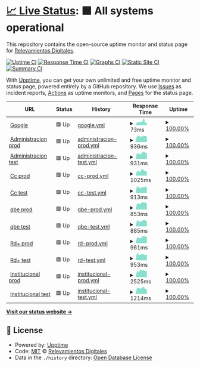 # [📈 Live Status](https://rdigitales.github.io/VerificationStatusPages): <!--live status--> **🟩 All systems operational**

This repository contains the open-source uptime monitor and status page for [Relevamientos Digitales](https://rdigitales.github.io/VerificationStatusPages).

[![Uptime CI](https://github.com/rdigitales/VerificationStatusPages/workflows/Uptime%20CI/badge.svg)](https://github.com/rdigitales/VerificationStatusPages/actions?query=workflow%3A%22Uptime+CI%22)
[![Response Time CI](https://github.com/rdigitales/VerificationStatusPages/workflows/Response%20Time%20CI/badge.svg)](https://github.com/rdigitales/VerificationStatusPages/actions?query=workflow%3A%22Response+Time+CI%22)
[![Graphs CI](https://github.com/rdigitales/VerificationStatusPages/workflows/Graphs%20CI/badge.svg)](https://github.com/rdigitales/VerificationStatusPages/actions?query=workflow%3A%22Graphs+CI%22)
[![Static Site CI](https://github.com/rdigitales/VerificationStatusPages/workflows/Static%20Site%20CI/badge.svg)](https://github.com/rdigitales/VerificationStatusPages/actions?query=workflow%3A%22Static+Site+CI%22)
[![Summary CI](https://github.com/rdigitales/VerificationStatusPages/workflows/Summary%20CI/badge.svg)](https://github.com/rdigitales/VerificationStatusPages/actions?query=workflow%3A%22Summary+CI%22)

With [Upptime](https://upptime.js.org), you can get your own unlimited and free uptime monitor and status page, powered entirely by a GitHub repository. We use [Issues](https://github.com/rdigitales/VerificationStatusPages/issues) as incident reports, [Actions](https://github.com/rdigitales/VerificationStatusPages/actions) as uptime monitors, and [Pages](https://rdigitales.github.io/VerificationStatusPages) for the status page.

<!--start: status pages-->
<!-- This summary is generated by Upptime (https://github.com/upptime/upptime) -->
<!-- Do not edit this manually, your changes will be overwritten -->
<!-- prettier-ignore -->
| URL | Status | History | Response Time | Uptime |
| --- | ------ | ------- | ------------- | ------ |
| <img alt="" src="https://icons.duckduckgo.com/ip3/null.ico" height="13"> [Google](www.google.com) | 🟩 Up | [google.yml](https://github.com/rdigitales/VerificationStatusPages/commits/HEAD/history/google.yml) | <details><summary><img alt="Response time graph" src="./graphs/google/response-time-week.png" height="20"> 73ms</summary><br><a href="https://rdigitales.github.io/VerificationStatusPages/history/google"><img alt="Response time 78" src="https://img.shields.io/endpoint?url=https%3A%2F%2Fraw.githubusercontent.com%2Frdigitales%2FVerificationStatusPages%2FHEAD%2Fapi%2Fgoogle%2Fresponse-time.json"></a><br><a href="https://rdigitales.github.io/VerificationStatusPages/history/google"><img alt="24-hour response time 52" src="https://img.shields.io/endpoint?url=https%3A%2F%2Fraw.githubusercontent.com%2Frdigitales%2FVerificationStatusPages%2FHEAD%2Fapi%2Fgoogle%2Fresponse-time-day.json"></a><br><a href="https://rdigitales.github.io/VerificationStatusPages/history/google"><img alt="7-day response time 73" src="https://img.shields.io/endpoint?url=https%3A%2F%2Fraw.githubusercontent.com%2Frdigitales%2FVerificationStatusPages%2FHEAD%2Fapi%2Fgoogle%2Fresponse-time-week.json"></a><br><a href="https://rdigitales.github.io/VerificationStatusPages/history/google"><img alt="30-day response time 78" src="https://img.shields.io/endpoint?url=https%3A%2F%2Fraw.githubusercontent.com%2Frdigitales%2FVerificationStatusPages%2FHEAD%2Fapi%2Fgoogle%2Fresponse-time-month.json"></a><br><a href="https://rdigitales.github.io/VerificationStatusPages/history/google"><img alt="1-year response time 78" src="https://img.shields.io/endpoint?url=https%3A%2F%2Fraw.githubusercontent.com%2Frdigitales%2FVerificationStatusPages%2FHEAD%2Fapi%2Fgoogle%2Fresponse-time-year.json"></a></details> | <details><summary><a href="https://rdigitales.github.io/VerificationStatusPages/history/google">100.00%</a></summary><a href="https://rdigitales.github.io/VerificationStatusPages/history/google"><img alt="All-time uptime 100.00%" src="https://img.shields.io/endpoint?url=https%3A%2F%2Fraw.githubusercontent.com%2Frdigitales%2FVerificationStatusPages%2FHEAD%2Fapi%2Fgoogle%2Fuptime.json"></a><br><a href="https://rdigitales.github.io/VerificationStatusPages/history/google"><img alt="24-hour uptime 100.00%" src="https://img.shields.io/endpoint?url=https%3A%2F%2Fraw.githubusercontent.com%2Frdigitales%2FVerificationStatusPages%2FHEAD%2Fapi%2Fgoogle%2Fuptime-day.json"></a><br><a href="https://rdigitales.github.io/VerificationStatusPages/history/google"><img alt="7-day uptime 100.00%" src="https://img.shields.io/endpoint?url=https%3A%2F%2Fraw.githubusercontent.com%2Frdigitales%2FVerificationStatusPages%2FHEAD%2Fapi%2Fgoogle%2Fuptime-week.json"></a><br><a href="https://rdigitales.github.io/VerificationStatusPages/history/google"><img alt="30-day uptime 100.00%" src="https://img.shields.io/endpoint?url=https%3A%2F%2Fraw.githubusercontent.com%2Frdigitales%2FVerificationStatusPages%2FHEAD%2Fapi%2Fgoogle%2Fuptime-month.json"></a><br><a href="https://rdigitales.github.io/VerificationStatusPages/history/google"><img alt="1-year uptime 100.00%" src="https://img.shields.io/endpoint?url=https%3A%2F%2Fraw.githubusercontent.com%2Frdigitales%2FVerificationStatusPages%2FHEAD%2Fapi%2Fgoogle%2Fuptime-year.json"></a></details>
| <img alt="" src="https://icons.duckduckgo.com/ip3/administracion.rdigitales.com.ar.ico" height="13"> [Administracion prod](https://administracion.rdigitales.com.ar/login.aspx) | 🟩 Up | [administracion-prod.yml](https://github.com/rdigitales/VerificationStatusPages/commits/HEAD/history/administracion-prod.yml) | <details><summary><img alt="Response time graph" src="./graphs/administracion-prod/response-time-week.png" height="20"> 936ms</summary><br><a href="https://rdigitales.github.io/VerificationStatusPages/history/administracion-prod"><img alt="Response time 937" src="https://img.shields.io/endpoint?url=https%3A%2F%2Fraw.githubusercontent.com%2Frdigitales%2FVerificationStatusPages%2FHEAD%2Fapi%2Fadministracion-prod%2Fresponse-time.json"></a><br><a href="https://rdigitales.github.io/VerificationStatusPages/history/administracion-prod"><img alt="24-hour response time 866" src="https://img.shields.io/endpoint?url=https%3A%2F%2Fraw.githubusercontent.com%2Frdigitales%2FVerificationStatusPages%2FHEAD%2Fapi%2Fadministracion-prod%2Fresponse-time-day.json"></a><br><a href="https://rdigitales.github.io/VerificationStatusPages/history/administracion-prod"><img alt="7-day response time 936" src="https://img.shields.io/endpoint?url=https%3A%2F%2Fraw.githubusercontent.com%2Frdigitales%2FVerificationStatusPages%2FHEAD%2Fapi%2Fadministracion-prod%2Fresponse-time-week.json"></a><br><a href="https://rdigitales.github.io/VerificationStatusPages/history/administracion-prod"><img alt="30-day response time 946" src="https://img.shields.io/endpoint?url=https%3A%2F%2Fraw.githubusercontent.com%2Frdigitales%2FVerificationStatusPages%2FHEAD%2Fapi%2Fadministracion-prod%2Fresponse-time-month.json"></a><br><a href="https://rdigitales.github.io/VerificationStatusPages/history/administracion-prod"><img alt="1-year response time 937" src="https://img.shields.io/endpoint?url=https%3A%2F%2Fraw.githubusercontent.com%2Frdigitales%2FVerificationStatusPages%2FHEAD%2Fapi%2Fadministracion-prod%2Fresponse-time-year.json"></a></details> | <details><summary><a href="https://rdigitales.github.io/VerificationStatusPages/history/administracion-prod">100.00%</a></summary><a href="https://rdigitales.github.io/VerificationStatusPages/history/administracion-prod"><img alt="All-time uptime 100.00%" src="https://img.shields.io/endpoint?url=https%3A%2F%2Fraw.githubusercontent.com%2Frdigitales%2FVerificationStatusPages%2FHEAD%2Fapi%2Fadministracion-prod%2Fuptime.json"></a><br><a href="https://rdigitales.github.io/VerificationStatusPages/history/administracion-prod"><img alt="24-hour uptime 100.00%" src="https://img.shields.io/endpoint?url=https%3A%2F%2Fraw.githubusercontent.com%2Frdigitales%2FVerificationStatusPages%2FHEAD%2Fapi%2Fadministracion-prod%2Fuptime-day.json"></a><br><a href="https://rdigitales.github.io/VerificationStatusPages/history/administracion-prod"><img alt="7-day uptime 100.00%" src="https://img.shields.io/endpoint?url=https%3A%2F%2Fraw.githubusercontent.com%2Frdigitales%2FVerificationStatusPages%2FHEAD%2Fapi%2Fadministracion-prod%2Fuptime-week.json"></a><br><a href="https://rdigitales.github.io/VerificationStatusPages/history/administracion-prod"><img alt="30-day uptime 100.00%" src="https://img.shields.io/endpoint?url=https%3A%2F%2Fraw.githubusercontent.com%2Frdigitales%2FVerificationStatusPages%2FHEAD%2Fapi%2Fadministracion-prod%2Fuptime-month.json"></a><br><a href="https://rdigitales.github.io/VerificationStatusPages/history/administracion-prod"><img alt="1-year uptime 100.00%" src="https://img.shields.io/endpoint?url=https%3A%2F%2Fraw.githubusercontent.com%2Frdigitales%2FVerificationStatusPages%2FHEAD%2Fapi%2Fadministracion-prod%2Fuptime-year.json"></a></details>
| <img alt="" src="https://icons.duckduckgo.com/ip3/administracion.rdtest.com.ar.ico" height="13"> [Administracion test](https://administracion.rdtest.com.ar:4433//login.aspx) | 🟩 Up | [administracion-test.yml](https://github.com/rdigitales/VerificationStatusPages/commits/HEAD/history/administracion-test.yml) | <details><summary><img alt="Response time graph" src="./graphs/administracion-test/response-time-week.png" height="20"> 931ms</summary><br><a href="https://rdigitales.github.io/VerificationStatusPages/history/administracion-test"><img alt="Response time 930" src="https://img.shields.io/endpoint?url=https%3A%2F%2Fraw.githubusercontent.com%2Frdigitales%2FVerificationStatusPages%2FHEAD%2Fapi%2Fadministracion-test%2Fresponse-time.json"></a><br><a href="https://rdigitales.github.io/VerificationStatusPages/history/administracion-test"><img alt="24-hour response time 958" src="https://img.shields.io/endpoint?url=https%3A%2F%2Fraw.githubusercontent.com%2Frdigitales%2FVerificationStatusPages%2FHEAD%2Fapi%2Fadministracion-test%2Fresponse-time-day.json"></a><br><a href="https://rdigitales.github.io/VerificationStatusPages/history/administracion-test"><img alt="7-day response time 931" src="https://img.shields.io/endpoint?url=https%3A%2F%2Fraw.githubusercontent.com%2Frdigitales%2FVerificationStatusPages%2FHEAD%2Fapi%2Fadministracion-test%2Fresponse-time-week.json"></a><br><a href="https://rdigitales.github.io/VerificationStatusPages/history/administracion-test"><img alt="30-day response time 928" src="https://img.shields.io/endpoint?url=https%3A%2F%2Fraw.githubusercontent.com%2Frdigitales%2FVerificationStatusPages%2FHEAD%2Fapi%2Fadministracion-test%2Fresponse-time-month.json"></a><br><a href="https://rdigitales.github.io/VerificationStatusPages/history/administracion-test"><img alt="1-year response time 930" src="https://img.shields.io/endpoint?url=https%3A%2F%2Fraw.githubusercontent.com%2Frdigitales%2FVerificationStatusPages%2FHEAD%2Fapi%2Fadministracion-test%2Fresponse-time-year.json"></a></details> | <details><summary><a href="https://rdigitales.github.io/VerificationStatusPages/history/administracion-test">100.00%</a></summary><a href="https://rdigitales.github.io/VerificationStatusPages/history/administracion-test"><img alt="All-time uptime 100.00%" src="https://img.shields.io/endpoint?url=https%3A%2F%2Fraw.githubusercontent.com%2Frdigitales%2FVerificationStatusPages%2FHEAD%2Fapi%2Fadministracion-test%2Fuptime.json"></a><br><a href="https://rdigitales.github.io/VerificationStatusPages/history/administracion-test"><img alt="24-hour uptime 100.00%" src="https://img.shields.io/endpoint?url=https%3A%2F%2Fraw.githubusercontent.com%2Frdigitales%2FVerificationStatusPages%2FHEAD%2Fapi%2Fadministracion-test%2Fuptime-day.json"></a><br><a href="https://rdigitales.github.io/VerificationStatusPages/history/administracion-test"><img alt="7-day uptime 100.00%" src="https://img.shields.io/endpoint?url=https%3A%2F%2Fraw.githubusercontent.com%2Frdigitales%2FVerificationStatusPages%2FHEAD%2Fapi%2Fadministracion-test%2Fuptime-week.json"></a><br><a href="https://rdigitales.github.io/VerificationStatusPages/history/administracion-test"><img alt="30-day uptime 100.00%" src="https://img.shields.io/endpoint?url=https%3A%2F%2Fraw.githubusercontent.com%2Frdigitales%2FVerificationStatusPages%2FHEAD%2Fapi%2Fadministracion-test%2Fuptime-month.json"></a><br><a href="https://rdigitales.github.io/VerificationStatusPages/history/administracion-test"><img alt="1-year uptime 100.00%" src="https://img.shields.io/endpoint?url=https%3A%2F%2Fraw.githubusercontent.com%2Frdigitales%2FVerificationStatusPages%2FHEAD%2Fapi%2Fadministracion-test%2Fuptime-year.json"></a></details>
| <img alt="" src="https://icons.duckduckgo.com/ip3/ccweb.rdigitales.com.ar.ico" height="13"> [Cc prod](https://ccweb.rdigitales.com.ar/Index.aspx) | 🟩 Up | [cc-prod.yml](https://github.com/rdigitales/VerificationStatusPages/commits/HEAD/history/cc-prod.yml) | <details><summary><img alt="Response time graph" src="./graphs/cc-prod/response-time-week.png" height="20"> 1025ms</summary><br><a href="https://rdigitales.github.io/VerificationStatusPages/history/cc-prod"><img alt="Response time 952" src="https://img.shields.io/endpoint?url=https%3A%2F%2Fraw.githubusercontent.com%2Frdigitales%2FVerificationStatusPages%2FHEAD%2Fapi%2Fcc-prod%2Fresponse-time.json"></a><br><a href="https://rdigitales.github.io/VerificationStatusPages/history/cc-prod"><img alt="24-hour response time 866" src="https://img.shields.io/endpoint?url=https%3A%2F%2Fraw.githubusercontent.com%2Frdigitales%2FVerificationStatusPages%2FHEAD%2Fapi%2Fcc-prod%2Fresponse-time-day.json"></a><br><a href="https://rdigitales.github.io/VerificationStatusPages/history/cc-prod"><img alt="7-day response time 1025" src="https://img.shields.io/endpoint?url=https%3A%2F%2Fraw.githubusercontent.com%2Frdigitales%2FVerificationStatusPages%2FHEAD%2Fapi%2Fcc-prod%2Fresponse-time-week.json"></a><br><a href="https://rdigitales.github.io/VerificationStatusPages/history/cc-prod"><img alt="30-day response time 953" src="https://img.shields.io/endpoint?url=https%3A%2F%2Fraw.githubusercontent.com%2Frdigitales%2FVerificationStatusPages%2FHEAD%2Fapi%2Fcc-prod%2Fresponse-time-month.json"></a><br><a href="https://rdigitales.github.io/VerificationStatusPages/history/cc-prod"><img alt="1-year response time 952" src="https://img.shields.io/endpoint?url=https%3A%2F%2Fraw.githubusercontent.com%2Frdigitales%2FVerificationStatusPages%2FHEAD%2Fapi%2Fcc-prod%2Fresponse-time-year.json"></a></details> | <details><summary><a href="https://rdigitales.github.io/VerificationStatusPages/history/cc-prod">100.00%</a></summary><a href="https://rdigitales.github.io/VerificationStatusPages/history/cc-prod"><img alt="All-time uptime 100.00%" src="https://img.shields.io/endpoint?url=https%3A%2F%2Fraw.githubusercontent.com%2Frdigitales%2FVerificationStatusPages%2FHEAD%2Fapi%2Fcc-prod%2Fuptime.json"></a><br><a href="https://rdigitales.github.io/VerificationStatusPages/history/cc-prod"><img alt="24-hour uptime 100.00%" src="https://img.shields.io/endpoint?url=https%3A%2F%2Fraw.githubusercontent.com%2Frdigitales%2FVerificationStatusPages%2FHEAD%2Fapi%2Fcc-prod%2Fuptime-day.json"></a><br><a href="https://rdigitales.github.io/VerificationStatusPages/history/cc-prod"><img alt="7-day uptime 100.00%" src="https://img.shields.io/endpoint?url=https%3A%2F%2Fraw.githubusercontent.com%2Frdigitales%2FVerificationStatusPages%2FHEAD%2Fapi%2Fcc-prod%2Fuptime-week.json"></a><br><a href="https://rdigitales.github.io/VerificationStatusPages/history/cc-prod"><img alt="30-day uptime 100.00%" src="https://img.shields.io/endpoint?url=https%3A%2F%2Fraw.githubusercontent.com%2Frdigitales%2FVerificationStatusPages%2FHEAD%2Fapi%2Fcc-prod%2Fuptime-month.json"></a><br><a href="https://rdigitales.github.io/VerificationStatusPages/history/cc-prod"><img alt="1-year uptime 100.00%" src="https://img.shields.io/endpoint?url=https%3A%2F%2Fraw.githubusercontent.com%2Frdigitales%2FVerificationStatusPages%2FHEAD%2Fapi%2Fcc-prod%2Fuptime-year.json"></a></details>
| <img alt="" src="https://icons.duckduckgo.com/ip3/ccweb.rdtest.com.ar.ico" height="13"> [Cc test](https://ccweb.rdtest.com.ar:4433/Index.aspx) | 🟩 Up | [cc-test.yml](https://github.com/rdigitales/VerificationStatusPages/commits/HEAD/history/cc-test.yml) | <details><summary><img alt="Response time graph" src="./graphs/cc-test/response-time-week.png" height="20"> 913ms</summary><br><a href="https://rdigitales.github.io/VerificationStatusPages/history/cc-test"><img alt="Response time 1093" src="https://img.shields.io/endpoint?url=https%3A%2F%2Fraw.githubusercontent.com%2Frdigitales%2FVerificationStatusPages%2FHEAD%2Fapi%2Fcc-test%2Fresponse-time.json"></a><br><a href="https://rdigitales.github.io/VerificationStatusPages/history/cc-test"><img alt="24-hour response time 956" src="https://img.shields.io/endpoint?url=https%3A%2F%2Fraw.githubusercontent.com%2Frdigitales%2FVerificationStatusPages%2FHEAD%2Fapi%2Fcc-test%2Fresponse-time-day.json"></a><br><a href="https://rdigitales.github.io/VerificationStatusPages/history/cc-test"><img alt="7-day response time 913" src="https://img.shields.io/endpoint?url=https%3A%2F%2Fraw.githubusercontent.com%2Frdigitales%2FVerificationStatusPages%2FHEAD%2Fapi%2Fcc-test%2Fresponse-time-week.json"></a><br><a href="https://rdigitales.github.io/VerificationStatusPages/history/cc-test"><img alt="30-day response time 1163" src="https://img.shields.io/endpoint?url=https%3A%2F%2Fraw.githubusercontent.com%2Frdigitales%2FVerificationStatusPages%2FHEAD%2Fapi%2Fcc-test%2Fresponse-time-month.json"></a><br><a href="https://rdigitales.github.io/VerificationStatusPages/history/cc-test"><img alt="1-year response time 1093" src="https://img.shields.io/endpoint?url=https%3A%2F%2Fraw.githubusercontent.com%2Frdigitales%2FVerificationStatusPages%2FHEAD%2Fapi%2Fcc-test%2Fresponse-time-year.json"></a></details> | <details><summary><a href="https://rdigitales.github.io/VerificationStatusPages/history/cc-test">100.00%</a></summary><a href="https://rdigitales.github.io/VerificationStatusPages/history/cc-test"><img alt="All-time uptime 100.00%" src="https://img.shields.io/endpoint?url=https%3A%2F%2Fraw.githubusercontent.com%2Frdigitales%2FVerificationStatusPages%2FHEAD%2Fapi%2Fcc-test%2Fuptime.json"></a><br><a href="https://rdigitales.github.io/VerificationStatusPages/history/cc-test"><img alt="24-hour uptime 100.00%" src="https://img.shields.io/endpoint?url=https%3A%2F%2Fraw.githubusercontent.com%2Frdigitales%2FVerificationStatusPages%2FHEAD%2Fapi%2Fcc-test%2Fuptime-day.json"></a><br><a href="https://rdigitales.github.io/VerificationStatusPages/history/cc-test"><img alt="7-day uptime 100.00%" src="https://img.shields.io/endpoint?url=https%3A%2F%2Fraw.githubusercontent.com%2Frdigitales%2FVerificationStatusPages%2FHEAD%2Fapi%2Fcc-test%2Fuptime-week.json"></a><br><a href="https://rdigitales.github.io/VerificationStatusPages/history/cc-test"><img alt="30-day uptime 100.00%" src="https://img.shields.io/endpoint?url=https%3A%2F%2Fraw.githubusercontent.com%2Frdigitales%2FVerificationStatusPages%2FHEAD%2Fapi%2Fcc-test%2Fuptime-month.json"></a><br><a href="https://rdigitales.github.io/VerificationStatusPages/history/cc-test"><img alt="1-year uptime 100.00%" src="https://img.shields.io/endpoint?url=https%3A%2F%2Fraw.githubusercontent.com%2Frdigitales%2FVerificationStatusPages%2FHEAD%2Fapi%2Fcc-test%2Fuptime-year.json"></a></details>
| <img alt="" src="https://icons.duckduckgo.com/ip3/qbe.rdigitales.com.ar.ico" height="13"> [qbe prod](https://qbe.rdigitales.com.ar) | 🟩 Up | [qbe-prod.yml](https://github.com/rdigitales/VerificationStatusPages/commits/HEAD/history/qbe-prod.yml) | <details><summary><img alt="Response time graph" src="./graphs/qbe-prod/response-time-week.png" height="20"> 853ms</summary><br><a href="https://rdigitales.github.io/VerificationStatusPages/history/qbe-prod"><img alt="Response time 930" src="https://img.shields.io/endpoint?url=https%3A%2F%2Fraw.githubusercontent.com%2Frdigitales%2FVerificationStatusPages%2FHEAD%2Fapi%2Fqbe-prod%2Fresponse-time.json"></a><br><a href="https://rdigitales.github.io/VerificationStatusPages/history/qbe-prod"><img alt="24-hour response time 759" src="https://img.shields.io/endpoint?url=https%3A%2F%2Fraw.githubusercontent.com%2Frdigitales%2FVerificationStatusPages%2FHEAD%2Fapi%2Fqbe-prod%2Fresponse-time-day.json"></a><br><a href="https://rdigitales.github.io/VerificationStatusPages/history/qbe-prod"><img alt="7-day response time 853" src="https://img.shields.io/endpoint?url=https%3A%2F%2Fraw.githubusercontent.com%2Frdigitales%2FVerificationStatusPages%2FHEAD%2Fapi%2Fqbe-prod%2Fresponse-time-week.json"></a><br><a href="https://rdigitales.github.io/VerificationStatusPages/history/qbe-prod"><img alt="30-day response time 911" src="https://img.shields.io/endpoint?url=https%3A%2F%2Fraw.githubusercontent.com%2Frdigitales%2FVerificationStatusPages%2FHEAD%2Fapi%2Fqbe-prod%2Fresponse-time-month.json"></a><br><a href="https://rdigitales.github.io/VerificationStatusPages/history/qbe-prod"><img alt="1-year response time 930" src="https://img.shields.io/endpoint?url=https%3A%2F%2Fraw.githubusercontent.com%2Frdigitales%2FVerificationStatusPages%2FHEAD%2Fapi%2Fqbe-prod%2Fresponse-time-year.json"></a></details> | <details><summary><a href="https://rdigitales.github.io/VerificationStatusPages/history/qbe-prod">100.00%</a></summary><a href="https://rdigitales.github.io/VerificationStatusPages/history/qbe-prod"><img alt="All-time uptime 100.00%" src="https://img.shields.io/endpoint?url=https%3A%2F%2Fraw.githubusercontent.com%2Frdigitales%2FVerificationStatusPages%2FHEAD%2Fapi%2Fqbe-prod%2Fuptime.json"></a><br><a href="https://rdigitales.github.io/VerificationStatusPages/history/qbe-prod"><img alt="24-hour uptime 100.00%" src="https://img.shields.io/endpoint?url=https%3A%2F%2Fraw.githubusercontent.com%2Frdigitales%2FVerificationStatusPages%2FHEAD%2Fapi%2Fqbe-prod%2Fuptime-day.json"></a><br><a href="https://rdigitales.github.io/VerificationStatusPages/history/qbe-prod"><img alt="7-day uptime 100.00%" src="https://img.shields.io/endpoint?url=https%3A%2F%2Fraw.githubusercontent.com%2Frdigitales%2FVerificationStatusPages%2FHEAD%2Fapi%2Fqbe-prod%2Fuptime-week.json"></a><br><a href="https://rdigitales.github.io/VerificationStatusPages/history/qbe-prod"><img alt="30-day uptime 100.00%" src="https://img.shields.io/endpoint?url=https%3A%2F%2Fraw.githubusercontent.com%2Frdigitales%2FVerificationStatusPages%2FHEAD%2Fapi%2Fqbe-prod%2Fuptime-month.json"></a><br><a href="https://rdigitales.github.io/VerificationStatusPages/history/qbe-prod"><img alt="1-year uptime 100.00%" src="https://img.shields.io/endpoint?url=https%3A%2F%2Fraw.githubusercontent.com%2Frdigitales%2FVerificationStatusPages%2FHEAD%2Fapi%2Fqbe-prod%2Fuptime-year.json"></a></details>
| <img alt="" src="https://icons.duckduckgo.com/ip3/qbe.rdtest.com.ar.ico" height="13"> [qbe test](https://qbe.rdtest.com.ar:4433) | 🟩 Up | [qbe-test.yml](https://github.com/rdigitales/VerificationStatusPages/commits/HEAD/history/qbe-test.yml) | <details><summary><img alt="Response time graph" src="./graphs/qbe-test/response-time-week.png" height="20"> 885ms</summary><br><a href="https://rdigitales.github.io/VerificationStatusPages/history/qbe-test"><img alt="Response time 974" src="https://img.shields.io/endpoint?url=https%3A%2F%2Fraw.githubusercontent.com%2Frdigitales%2FVerificationStatusPages%2FHEAD%2Fapi%2Fqbe-test%2Fresponse-time.json"></a><br><a href="https://rdigitales.github.io/VerificationStatusPages/history/qbe-test"><img alt="24-hour response time 866" src="https://img.shields.io/endpoint?url=https%3A%2F%2Fraw.githubusercontent.com%2Frdigitales%2FVerificationStatusPages%2FHEAD%2Fapi%2Fqbe-test%2Fresponse-time-day.json"></a><br><a href="https://rdigitales.github.io/VerificationStatusPages/history/qbe-test"><img alt="7-day response time 885" src="https://img.shields.io/endpoint?url=https%3A%2F%2Fraw.githubusercontent.com%2Frdigitales%2FVerificationStatusPages%2FHEAD%2Fapi%2Fqbe-test%2Fresponse-time-week.json"></a><br><a href="https://rdigitales.github.io/VerificationStatusPages/history/qbe-test"><img alt="30-day response time 978" src="https://img.shields.io/endpoint?url=https%3A%2F%2Fraw.githubusercontent.com%2Frdigitales%2FVerificationStatusPages%2FHEAD%2Fapi%2Fqbe-test%2Fresponse-time-month.json"></a><br><a href="https://rdigitales.github.io/VerificationStatusPages/history/qbe-test"><img alt="1-year response time 974" src="https://img.shields.io/endpoint?url=https%3A%2F%2Fraw.githubusercontent.com%2Frdigitales%2FVerificationStatusPages%2FHEAD%2Fapi%2Fqbe-test%2Fresponse-time-year.json"></a></details> | <details><summary><a href="https://rdigitales.github.io/VerificationStatusPages/history/qbe-test">100.00%</a></summary><a href="https://rdigitales.github.io/VerificationStatusPages/history/qbe-test"><img alt="All-time uptime 100.00%" src="https://img.shields.io/endpoint?url=https%3A%2F%2Fraw.githubusercontent.com%2Frdigitales%2FVerificationStatusPages%2FHEAD%2Fapi%2Fqbe-test%2Fuptime.json"></a><br><a href="https://rdigitales.github.io/VerificationStatusPages/history/qbe-test"><img alt="24-hour uptime 100.00%" src="https://img.shields.io/endpoint?url=https%3A%2F%2Fraw.githubusercontent.com%2Frdigitales%2FVerificationStatusPages%2FHEAD%2Fapi%2Fqbe-test%2Fuptime-day.json"></a><br><a href="https://rdigitales.github.io/VerificationStatusPages/history/qbe-test"><img alt="7-day uptime 100.00%" src="https://img.shields.io/endpoint?url=https%3A%2F%2Fraw.githubusercontent.com%2Frdigitales%2FVerificationStatusPages%2FHEAD%2Fapi%2Fqbe-test%2Fuptime-week.json"></a><br><a href="https://rdigitales.github.io/VerificationStatusPages/history/qbe-test"><img alt="30-day uptime 100.00%" src="https://img.shields.io/endpoint?url=https%3A%2F%2Fraw.githubusercontent.com%2Frdigitales%2FVerificationStatusPages%2FHEAD%2Fapi%2Fqbe-test%2Fuptime-month.json"></a><br><a href="https://rdigitales.github.io/VerificationStatusPages/history/qbe-test"><img alt="1-year uptime 100.00%" src="https://img.shields.io/endpoint?url=https%3A%2F%2Fraw.githubusercontent.com%2Frdigitales%2FVerificationStatusPages%2FHEAD%2Fapi%2Fqbe-test%2Fuptime-year.json"></a></details>
| <img alt="" src="https://icons.duckduckgo.com/ip3/rdplus.rdigitales.com.ar.ico" height="13"> [Rd+ prod](https://rdplus.rdigitales.com.ar/v2/loggin.aspx) | 🟩 Up | [rd-prod.yml](https://github.com/rdigitales/VerificationStatusPages/commits/HEAD/history/rd-prod.yml) | <details><summary><img alt="Response time graph" src="./graphs/rd-prod/response-time-week.png" height="20"> 961ms</summary><br><a href="https://rdigitales.github.io/VerificationStatusPages/history/rd-prod"><img alt="Response time 950" src="https://img.shields.io/endpoint?url=https%3A%2F%2Fraw.githubusercontent.com%2Frdigitales%2FVerificationStatusPages%2FHEAD%2Fapi%2Frd-prod%2Fresponse-time.json"></a><br><a href="https://rdigitales.github.io/VerificationStatusPages/history/rd-prod"><img alt="24-hour response time 979" src="https://img.shields.io/endpoint?url=https%3A%2F%2Fraw.githubusercontent.com%2Frdigitales%2FVerificationStatusPages%2FHEAD%2Fapi%2Frd-prod%2Fresponse-time-day.json"></a><br><a href="https://rdigitales.github.io/VerificationStatusPages/history/rd-prod"><img alt="7-day response time 961" src="https://img.shields.io/endpoint?url=https%3A%2F%2Fraw.githubusercontent.com%2Frdigitales%2FVerificationStatusPages%2FHEAD%2Fapi%2Frd-prod%2Fresponse-time-week.json"></a><br><a href="https://rdigitales.github.io/VerificationStatusPages/history/rd-prod"><img alt="30-day response time 948" src="https://img.shields.io/endpoint?url=https%3A%2F%2Fraw.githubusercontent.com%2Frdigitales%2FVerificationStatusPages%2FHEAD%2Fapi%2Frd-prod%2Fresponse-time-month.json"></a><br><a href="https://rdigitales.github.io/VerificationStatusPages/history/rd-prod"><img alt="1-year response time 950" src="https://img.shields.io/endpoint?url=https%3A%2F%2Fraw.githubusercontent.com%2Frdigitales%2FVerificationStatusPages%2FHEAD%2Fapi%2Frd-prod%2Fresponse-time-year.json"></a></details> | <details><summary><a href="https://rdigitales.github.io/VerificationStatusPages/history/rd-prod">100.00%</a></summary><a href="https://rdigitales.github.io/VerificationStatusPages/history/rd-prod"><img alt="All-time uptime 100.00%" src="https://img.shields.io/endpoint?url=https%3A%2F%2Fraw.githubusercontent.com%2Frdigitales%2FVerificationStatusPages%2FHEAD%2Fapi%2Frd-prod%2Fuptime.json"></a><br><a href="https://rdigitales.github.io/VerificationStatusPages/history/rd-prod"><img alt="24-hour uptime 100.00%" src="https://img.shields.io/endpoint?url=https%3A%2F%2Fraw.githubusercontent.com%2Frdigitales%2FVerificationStatusPages%2FHEAD%2Fapi%2Frd-prod%2Fuptime-day.json"></a><br><a href="https://rdigitales.github.io/VerificationStatusPages/history/rd-prod"><img alt="7-day uptime 100.00%" src="https://img.shields.io/endpoint?url=https%3A%2F%2Fraw.githubusercontent.com%2Frdigitales%2FVerificationStatusPages%2FHEAD%2Fapi%2Frd-prod%2Fuptime-week.json"></a><br><a href="https://rdigitales.github.io/VerificationStatusPages/history/rd-prod"><img alt="30-day uptime 100.00%" src="https://img.shields.io/endpoint?url=https%3A%2F%2Fraw.githubusercontent.com%2Frdigitales%2FVerificationStatusPages%2FHEAD%2Fapi%2Frd-prod%2Fuptime-month.json"></a><br><a href="https://rdigitales.github.io/VerificationStatusPages/history/rd-prod"><img alt="1-year uptime 100.00%" src="https://img.shields.io/endpoint?url=https%3A%2F%2Fraw.githubusercontent.com%2Frdigitales%2FVerificationStatusPages%2FHEAD%2Fapi%2Frd-prod%2Fuptime-year.json"></a></details>
| <img alt="" src="https://icons.duckduckgo.com/ip3/rdplus.rdtest.com.ar.ico" height="13"> [Rd+ test](https://rdplus.rdtest.com.ar:4433/v2/loggin.aspx) | 🟩 Up | [rd-test.yml](https://github.com/rdigitales/VerificationStatusPages/commits/HEAD/history/rd-test.yml) | <details><summary><img alt="Response time graph" src="./graphs/rd-test/response-time-week.png" height="20"> 953ms</summary><br><a href="https://rdigitales.github.io/VerificationStatusPages/history/rd-test"><img alt="Response time 1097" src="https://img.shields.io/endpoint?url=https%3A%2F%2Fraw.githubusercontent.com%2Frdigitales%2FVerificationStatusPages%2FHEAD%2Fapi%2Frd-test%2Fresponse-time.json"></a><br><a href="https://rdigitales.github.io/VerificationStatusPages/history/rd-test"><img alt="24-hour response time 930" src="https://img.shields.io/endpoint?url=https%3A%2F%2Fraw.githubusercontent.com%2Frdigitales%2FVerificationStatusPages%2FHEAD%2Fapi%2Frd-test%2Fresponse-time-day.json"></a><br><a href="https://rdigitales.github.io/VerificationStatusPages/history/rd-test"><img alt="7-day response time 953" src="https://img.shields.io/endpoint?url=https%3A%2F%2Fraw.githubusercontent.com%2Frdigitales%2FVerificationStatusPages%2FHEAD%2Fapi%2Frd-test%2Fresponse-time-week.json"></a><br><a href="https://rdigitales.github.io/VerificationStatusPages/history/rd-test"><img alt="30-day response time 1138" src="https://img.shields.io/endpoint?url=https%3A%2F%2Fraw.githubusercontent.com%2Frdigitales%2FVerificationStatusPages%2FHEAD%2Fapi%2Frd-test%2Fresponse-time-month.json"></a><br><a href="https://rdigitales.github.io/VerificationStatusPages/history/rd-test"><img alt="1-year response time 1097" src="https://img.shields.io/endpoint?url=https%3A%2F%2Fraw.githubusercontent.com%2Frdigitales%2FVerificationStatusPages%2FHEAD%2Fapi%2Frd-test%2Fresponse-time-year.json"></a></details> | <details><summary><a href="https://rdigitales.github.io/VerificationStatusPages/history/rd-test">100.00%</a></summary><a href="https://rdigitales.github.io/VerificationStatusPages/history/rd-test"><img alt="All-time uptime 100.00%" src="https://img.shields.io/endpoint?url=https%3A%2F%2Fraw.githubusercontent.com%2Frdigitales%2FVerificationStatusPages%2FHEAD%2Fapi%2Frd-test%2Fuptime.json"></a><br><a href="https://rdigitales.github.io/VerificationStatusPages/history/rd-test"><img alt="24-hour uptime 100.00%" src="https://img.shields.io/endpoint?url=https%3A%2F%2Fraw.githubusercontent.com%2Frdigitales%2FVerificationStatusPages%2FHEAD%2Fapi%2Frd-test%2Fuptime-day.json"></a><br><a href="https://rdigitales.github.io/VerificationStatusPages/history/rd-test"><img alt="7-day uptime 100.00%" src="https://img.shields.io/endpoint?url=https%3A%2F%2Fraw.githubusercontent.com%2Frdigitales%2FVerificationStatusPages%2FHEAD%2Fapi%2Frd-test%2Fuptime-week.json"></a><br><a href="https://rdigitales.github.io/VerificationStatusPages/history/rd-test"><img alt="30-day uptime 100.00%" src="https://img.shields.io/endpoint?url=https%3A%2F%2Fraw.githubusercontent.com%2Frdigitales%2FVerificationStatusPages%2FHEAD%2Fapi%2Frd-test%2Fuptime-month.json"></a><br><a href="https://rdigitales.github.io/VerificationStatusPages/history/rd-test"><img alt="1-year uptime 100.00%" src="https://img.shields.io/endpoint?url=https%3A%2F%2Fraw.githubusercontent.com%2Frdigitales%2FVerificationStatusPages%2FHEAD%2Fapi%2Frd-test%2Fuptime-year.json"></a></details>
| <img alt="" src="https://icons.duckduckgo.com/ip3/www.rdigitales.com.ar.ico" height="13"> [Institucional prod](https://www.rdigitales.com.ar) | 🟩 Up | [institucional-prod.yml](https://github.com/rdigitales/VerificationStatusPages/commits/HEAD/history/institucional-prod.yml) | <details><summary><img alt="Response time graph" src="./graphs/institucional-prod/response-time-week.png" height="20"> 2525ms</summary><br><a href="https://rdigitales.github.io/VerificationStatusPages/history/institucional-prod"><img alt="Response time 2711" src="https://img.shields.io/endpoint?url=https%3A%2F%2Fraw.githubusercontent.com%2Frdigitales%2FVerificationStatusPages%2FHEAD%2Fapi%2Finstitucional-prod%2Fresponse-time.json"></a><br><a href="https://rdigitales.github.io/VerificationStatusPages/history/institucional-prod"><img alt="24-hour response time 2461" src="https://img.shields.io/endpoint?url=https%3A%2F%2Fraw.githubusercontent.com%2Frdigitales%2FVerificationStatusPages%2FHEAD%2Fapi%2Finstitucional-prod%2Fresponse-time-day.json"></a><br><a href="https://rdigitales.github.io/VerificationStatusPages/history/institucional-prod"><img alt="7-day response time 2525" src="https://img.shields.io/endpoint?url=https%3A%2F%2Fraw.githubusercontent.com%2Frdigitales%2FVerificationStatusPages%2FHEAD%2Fapi%2Finstitucional-prod%2Fresponse-time-week.json"></a><br><a href="https://rdigitales.github.io/VerificationStatusPages/history/institucional-prod"><img alt="30-day response time 2757" src="https://img.shields.io/endpoint?url=https%3A%2F%2Fraw.githubusercontent.com%2Frdigitales%2FVerificationStatusPages%2FHEAD%2Fapi%2Finstitucional-prod%2Fresponse-time-month.json"></a><br><a href="https://rdigitales.github.io/VerificationStatusPages/history/institucional-prod"><img alt="1-year response time 2711" src="https://img.shields.io/endpoint?url=https%3A%2F%2Fraw.githubusercontent.com%2Frdigitales%2FVerificationStatusPages%2FHEAD%2Fapi%2Finstitucional-prod%2Fresponse-time-year.json"></a></details> | <details><summary><a href="https://rdigitales.github.io/VerificationStatusPages/history/institucional-prod">100.00%</a></summary><a href="https://rdigitales.github.io/VerificationStatusPages/history/institucional-prod"><img alt="All-time uptime 100.00%" src="https://img.shields.io/endpoint?url=https%3A%2F%2Fraw.githubusercontent.com%2Frdigitales%2FVerificationStatusPages%2FHEAD%2Fapi%2Finstitucional-prod%2Fuptime.json"></a><br><a href="https://rdigitales.github.io/VerificationStatusPages/history/institucional-prod"><img alt="24-hour uptime 100.00%" src="https://img.shields.io/endpoint?url=https%3A%2F%2Fraw.githubusercontent.com%2Frdigitales%2FVerificationStatusPages%2FHEAD%2Fapi%2Finstitucional-prod%2Fuptime-day.json"></a><br><a href="https://rdigitales.github.io/VerificationStatusPages/history/institucional-prod"><img alt="7-day uptime 100.00%" src="https://img.shields.io/endpoint?url=https%3A%2F%2Fraw.githubusercontent.com%2Frdigitales%2FVerificationStatusPages%2FHEAD%2Fapi%2Finstitucional-prod%2Fuptime-week.json"></a><br><a href="https://rdigitales.github.io/VerificationStatusPages/history/institucional-prod"><img alt="30-day uptime 100.00%" src="https://img.shields.io/endpoint?url=https%3A%2F%2Fraw.githubusercontent.com%2Frdigitales%2FVerificationStatusPages%2FHEAD%2Fapi%2Finstitucional-prod%2Fuptime-month.json"></a><br><a href="https://rdigitales.github.io/VerificationStatusPages/history/institucional-prod"><img alt="1-year uptime 100.00%" src="https://img.shields.io/endpoint?url=https%3A%2F%2Fraw.githubusercontent.com%2Frdigitales%2FVerificationStatusPages%2FHEAD%2Fapi%2Finstitucional-prod%2Fuptime-year.json"></a></details>
| <img alt="" src="https://icons.duckduckgo.com/ip3/www.rdtest.com.ar.ico" height="13"> [Institucional test](https://www.rdtest.com.ar:4433) | 🟩 Up | [institucional-test.yml](https://github.com/rdigitales/VerificationStatusPages/commits/HEAD/history/institucional-test.yml) | <details><summary><img alt="Response time graph" src="./graphs/institucional-test/response-time-week.png" height="20"> 1214ms</summary><br><a href="https://rdigitales.github.io/VerificationStatusPages/history/institucional-test"><img alt="Response time 1176" src="https://img.shields.io/endpoint?url=https%3A%2F%2Fraw.githubusercontent.com%2Frdigitales%2FVerificationStatusPages%2FHEAD%2Fapi%2Finstitucional-test%2Fresponse-time.json"></a><br><a href="https://rdigitales.github.io/VerificationStatusPages/history/institucional-test"><img alt="24-hour response time 1046" src="https://img.shields.io/endpoint?url=https%3A%2F%2Fraw.githubusercontent.com%2Frdigitales%2FVerificationStatusPages%2FHEAD%2Fapi%2Finstitucional-test%2Fresponse-time-day.json"></a><br><a href="https://rdigitales.github.io/VerificationStatusPages/history/institucional-test"><img alt="7-day response time 1214" src="https://img.shields.io/endpoint?url=https%3A%2F%2Fraw.githubusercontent.com%2Frdigitales%2FVerificationStatusPages%2FHEAD%2Fapi%2Finstitucional-test%2Fresponse-time-week.json"></a><br><a href="https://rdigitales.github.io/VerificationStatusPages/history/institucional-test"><img alt="30-day response time 1164" src="https://img.shields.io/endpoint?url=https%3A%2F%2Fraw.githubusercontent.com%2Frdigitales%2FVerificationStatusPages%2FHEAD%2Fapi%2Finstitucional-test%2Fresponse-time-month.json"></a><br><a href="https://rdigitales.github.io/VerificationStatusPages/history/institucional-test"><img alt="1-year response time 1176" src="https://img.shields.io/endpoint?url=https%3A%2F%2Fraw.githubusercontent.com%2Frdigitales%2FVerificationStatusPages%2FHEAD%2Fapi%2Finstitucional-test%2Fresponse-time-year.json"></a></details> | <details><summary><a href="https://rdigitales.github.io/VerificationStatusPages/history/institucional-test">100.00%</a></summary><a href="https://rdigitales.github.io/VerificationStatusPages/history/institucional-test"><img alt="All-time uptime 100.00%" src="https://img.shields.io/endpoint?url=https%3A%2F%2Fraw.githubusercontent.com%2Frdigitales%2FVerificationStatusPages%2FHEAD%2Fapi%2Finstitucional-test%2Fuptime.json"></a><br><a href="https://rdigitales.github.io/VerificationStatusPages/history/institucional-test"><img alt="24-hour uptime 100.00%" src="https://img.shields.io/endpoint?url=https%3A%2F%2Fraw.githubusercontent.com%2Frdigitales%2FVerificationStatusPages%2FHEAD%2Fapi%2Finstitucional-test%2Fuptime-day.json"></a><br><a href="https://rdigitales.github.io/VerificationStatusPages/history/institucional-test"><img alt="7-day uptime 100.00%" src="https://img.shields.io/endpoint?url=https%3A%2F%2Fraw.githubusercontent.com%2Frdigitales%2FVerificationStatusPages%2FHEAD%2Fapi%2Finstitucional-test%2Fuptime-week.json"></a><br><a href="https://rdigitales.github.io/VerificationStatusPages/history/institucional-test"><img alt="30-day uptime 100.00%" src="https://img.shields.io/endpoint?url=https%3A%2F%2Fraw.githubusercontent.com%2Frdigitales%2FVerificationStatusPages%2FHEAD%2Fapi%2Finstitucional-test%2Fuptime-month.json"></a><br><a href="https://rdigitales.github.io/VerificationStatusPages/history/institucional-test"><img alt="1-year uptime 100.00%" src="https://img.shields.io/endpoint?url=https%3A%2F%2Fraw.githubusercontent.com%2Frdigitales%2FVerificationStatusPages%2FHEAD%2Fapi%2Finstitucional-test%2Fuptime-year.json"></a></details>

<!--end: status pages-->

[**Visit our status website →**](https://rdigitales.github.io/VerificationStatusPages)

## 📄 License

- Powered by: [Upptime](https://github.com/upptime/upptime)
- Code: [MIT](./LICENSE) © [Relevamientos Digitales](https://rdigitales.github.io/VerificationStatusPages)
- Data in the `./history` directory: [Open Database License](https://opendatacommons.org/licenses/odbl/1-0/)
